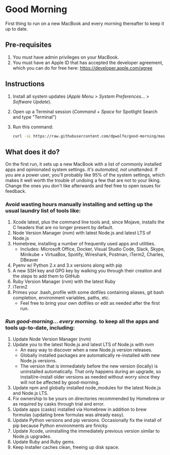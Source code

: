 # Good Morning

First thing to run on a new MacBook and every morning thereafter to keep it up to date.

## Pre-requisites

1. You must have admin privileges on your MacBook.
1. You must have an Apple ID that has accepted the developer agreement, which you can do
   for free here: <https://developer.apple.com/agree>

## Instructions

1. Install all system updates (_Apple Menu > System Preferences... > Software Update_).
2. Open up a Terminal session (_Command + Space_ for Spotlight Search and type "Terminal")
3. Run this command:

    ```sh
    curl -sL https://raw.githubusercontent.com/dpwolfe/good-morning/master/good-morning.sh | sh
    ```

## What does it do?

On the first run, it sets up a new MacBook with a list of commonly installed apps and
opinionated system settings. _It's automated, not unattended._ If you are a power user,
you'll probably like 95% of the system settings, which makes it well worth the trouble
of undoing a few that are not to your liking. Change the ones you don't like afterwards
and feel free to open issues for feedback.

### Avoid wasting hours manually installing and setting up the usual laundry list of tools like:

1. Xcode latest, plus the command line tools and, since Mojave, installs the C headers
   that are no longer present by default.
1. Node Version Manager (nvm) with latest Node.js and latest LTS of Node.js
1. Homebrew, installing a number of frequently used apps and utilities.
   - Includes: Microsoft Office, Docker, Visual Studio Code, Slack, Skype, Minikube + VirtuaBox,
     Spotify, Wireshark, Postman, iTerm2, Charles, DBeaver
1. Pyenv w/ Python 2.x and 3.x versions along with pip
1. A new SSH key and GPG key by walking you through their creation and the steps to add
   them to GitHub
1. Ruby Version Manager (rvm) with the latest Ruby
1. iTerm2
1. Primes your .bash_profile with some dotfiles containing aliases, git bash completion,
   environment variables, paths, etc.
   - Feel free to bring your own dotfiles or edit as needed after the first run.

### _Run good-morning... every morning._ to keep all the apps and tools up-to-date, including:

1. Update Node Version Manager (nvm)
1. Update you to the latest Node.js and latest LTS of Node.js with nvm
   - An easy way to discover when a new Node.js version releases.
   - Globally installed packages are automatically re-installed with new Node.js versions.
   - The version that is immediately before the new version (locally) is uninstalled automatically.
     That only happens during an upgrade, so install/re-install older versions as needed without worry since
     they will not be affected by good-morning.
1. Update npm and globally installed node_modules for the latest Node.js and Node.js LTS.
1. Fix ownership to be yours on directories recommended by Homebrew or as required by casks through trial and error.
1. Update apps (casks) installed via Homebrew in addition to brew formulas (updating brew formulas was already easy).
1. Update Python versions and pip versions. Occasionally fix the install of pip because Python environments are finicky.
1. Update Xcode, uninstalling the immediately previous version similar to Node.js upgrades.
1. Update Ruby and Ruby gems.
1. Keep installer caches clean, freeing up disk space.
